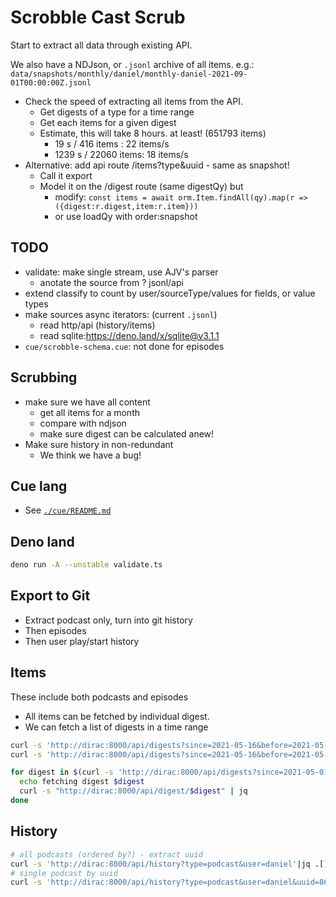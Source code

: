 # Scrobble Cast Scrub

Start to extract all data through existing API.

We also have a NDJson, or `.jsonl` archive of all items. e.g.:
`data/snapshots/monthly/daniel/monthly-daniel-2021-09-01T00:00:00Z.jsonl`

- Check the speed of extracting all items from the API.
  - Get digests of a type for a time range
  - Get each items for a given digest
  - Estimate, this will take 8 hours. at least! (651793 items)
    - 19 s / 416 items : 22 items/s
    - 1239 s / 22060 items: 18 items/s
- Alternative: add api route /items?type&uuid - same as snapshot!
  - Call it export
  - Model it on the /digest route (same digestQy) but
    - modify:
      `const items = await orm.Item.findAll(qy).map(r => ({digest:r.digest,item:r.item}))`
    - or use loadQy with order:snapshot

## TODO

- validate: make single stream, use AJV's parser
  - anotate the source from ? jsonl/api
- extend classify to count by user/sourceType/values for fields, or value types
- make sources async iterators: (current `.jsonl`)
  - read http/api (history/items)
  - read sqlite:<https://deno.land/x/sqlite@v3.1.1>
- `cue/scrobble-schema.cue`: not done for episodes

## Scrubbing

- make sure we have all content
  - get all items for a month
  - compare with ndjson
  - make sure digest can be calculated anew!
- Make sure history in non-redundant
  - We think we have a bug!

## Cue lang

- See [`./cue/README.md`](./cue/README.md)

## Deno land

```bash
deno run -A --unstable validate.ts
```

## Export to Git

- Extract podcast only, turn into git history
- Then episodes
- Then user play/start history

## Items

These include both podcasts and episodes

- All items can be fetched by individual digest.
- We can fetch a list of digests in a time range

```bash
curl -s 'http://dirac:8000/api/digests?since=2021-05-16&before=2021-05-17'| jq
curl -s 'http://dirac:8000/api/digests?since=2021-05-16&before=2021-05-17'| jq '. | length'

for digest in $(curl -s 'http://dirac:8000/api/digests?since=2021-05-01&before=2021-05-02'| jq -r .[]); do
  echo fetching digest $digest
  curl -s "http://dirac:8000/api/digest/$digest" | jq
done
```

## History

```bash
# all podcasts (ordered by?) - extract uuid
curl -s 'http://dirac:8000/api/history?type=podcast&user=daniel'|jq .[].uuid
# single podcast by uuid
curl -s 'http://dirac:8000/api/history?type=podcast&user=daniel&uuid=86e084d0-1dae-012e-01b5-00163e1b201c'|jq
```
